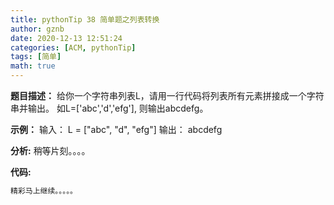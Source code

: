 ```yaml
---
title: pythonTip 38 简单题之列表转换
author: gznb
date: 2020-12-13 12:51:24
categories: [ACM, pythonTip]
tags: [简单]
math: true
---
```


**题目描述：**
给你一个字符串列表L，请用一行代码将列表所有元素拼接成一个字符串并输出。
如L=['abc','d','efg'], 则输出abcdefg。

**示例：**
输入：
L = ["abc", "d", "efg"]
输出：
abcdefg


**分析:**
稍等片刻。。。。

**代码:**
```python
精彩马上继续。。。。。
```
